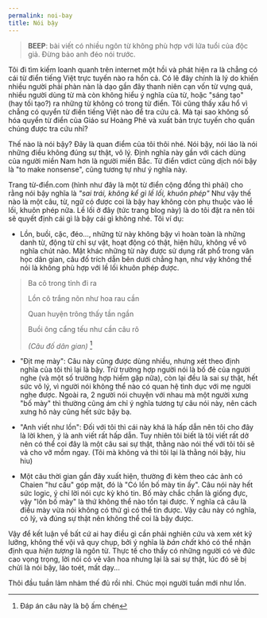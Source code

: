 ```yaml
---
permalink: noi-bay
title: Nói bậy
---
```


> **BEEP**: bài viết có nhiều ngôn từ không phù hợp với lứa tuổi của độc giả. Đừng bảo anh đéo nói trước.

Tôi đi tìm kiếm loanh quanh trên internet một hồi và phát hiện ra là chẳng có cái từ điển tiếng Việt trực tuyến nào ra hồn cả. Có lẽ đây chính là lý do khiến nhiều người phải phàn nàn là dạo gần đây thanh niên cạn vốn từ vựng quá, nhiều người dùng từ mà còn không hiểu ý nghĩa của từ, hoặc "sáng tạo" (hay tối tạo?) ra những từ không có trong từ điển. Tôi cũng thấy xấu hổ vì chẳng có quyển từ điển tiếng Việt nào để tra cứu cả. Mà tại sao không số hóa quyển từ điển của Giáo sư Hoàng Phê và xuất bản trực tuyến cho quần chúng được tra cứu nhỉ?

Thế nào là nói bậy? Đây là quan điểm của tôi thôi nhé. Nói bậy, nói láo là nói những điều không đúng sự thật, vô lý. Định nghĩa này gần với cách dùng của người miền Nam hơn là người miền Bắc. Từ điển vdict cũng dịch nói bậy là "to make nonsense", cũng tương tự như ý nghĩa này.

Trang từ-điển.com (hình như đây là một từ điển cộng đồng thì phải) cho rằng nói bậy nghĩa là *"sai trái, không kể gì lề lối, khuôn phép"* Như vậy thế nào là một câu, từ, ngữ có được coi là bậy hay không còn phụ thuộc vào lề lối, khuôn phép nữa. Lề lối ở đây (tức trang blog này) là do tôi đặt ra nên tôi sẽ quyết định cái gì là bậy cái gì không nhé. Tôi ví dụ:

- Lồn, buồi, cặc, đéo..., những từ này không bậy vì hoàn toàn là những danh từ, động từ chỉ sự vật, hoạt động có thật, hiện hữu, không về vô nghĩa chút nào. Mặt khác những từ này được sử dụng rất phổ trong văn học dân gian, câu đố trích dẫn bên dưới chẳng hạn, như vậy không thể nói là không phù hợp với lề lối khuôn phép được.

> Ba cô trong tỉnh đi ra
>
> Lồn cô trắng nõn như hoa rau cần
>
> Quan huyện trông thấy tần ngần
>
> Buồi ông cẩng tếu như cần câu rô
>
> *(Câu đố dân gian)* [^1]

- "Địt mẹ mày": Câu này cũng được dùng nhiều, nhưng xét theo định nghĩa của tôi thì lại là bậy. Trừ trường hợp người nói là bố đẻ của người nghe (và một số trường hợp hiếm gặp nữa), còn lại đều là sai sự thật, hết sức vô lý, vì người nói không thể nào có quan hệ tình dục với mẹ người nghe được. Ngoài ra, 2 người nói chuyện với nhau mà một người xưng "bố mày" thì thường cũng ám chỉ ý nghĩa tương tự câu nói này, nên cách xưng hô này cũng hết sức bậy bạ.

- "Anh viết như lồn": Đối với tôi thì cái này khá là hấp dẫn nên tôi cho đây là lời khen, ý là anh viết rất hấp dẫn. Tuy nhiên tôi biết là tôi viết rất dở nên có thể coi đây là một câu sai sự thật, thằng nào nói thế với tôi tôi sẽ vả cho vỡ mồm ngay. (Tôi mà không vả thì tôi lại là thằng nói bậy, hiu hiu)

- Một câu thời gian gần đây xuất hiện, thường đi kèm theo các ảnh có Chaien "hư cấu" góp mặt, đó là "Có lồn bố mày tin ấy". Câu nói này hết sức logic, ý chỉ lời nói cực kỳ khó tin. Bố mày chắc chắn là giống đực, vậy "lồn bố mày" là thứ không thể nào tồn tại được. Ý nghĩa cả câu là điều mày vừa nói không có thứ gì có thể tin được. Vậy câu này có nghĩa, có lý, và đúng sự thật nên không thể coi là bậy được.

Vậy để kết luận về bất cứ ai hay điều gì cần phải nghiên cứu và xem xét kỹ lưỡng, không thế vội vã quy chụp, bởi ý nghĩa là *bản chất* khó có thể nhận định qua *hiện tượng* là ngôn từ. Thực tế cho thấy có những người có vẻ đức cao vọng trọng, lời nói có vẻ văn hoa nhưng lại là sai sự thật, lúc đó sẽ bị chửi là nói bậy, láo toét, mất dạy...

Thôi đầu tuần lảm nhảm thế đủ rồi nhỉ. Chúc mọi người tuần mới như lồn.

[^1]: Đáp án câu này là bộ ấm chén
